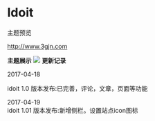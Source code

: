 # Idoit

主题预览

http://www.3gjn.com

**主题展示**
<img src="http://notend.b0.upaiyun.com/usr/uploads/2017/04/358748876.jpg"/>
**更新记录**

2017-04-18

idoit 1.0 版本发布:已完善，评论，文章，页面等功能


2017-04-19
<br>
idoit 1.01 版本发布:新增侧栏。设置站点icon图标
